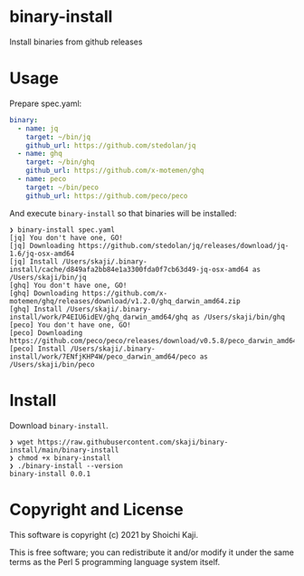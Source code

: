 # binary-install

Install binaries from github releases

# Usage

Prepare spec.yaml:

```yaml
binary:
  - name: jq
    target: ~/bin/jq
    github_url: https://github.com/stedolan/jq
  - name: ghq
    target: ~/bin/ghq
    github_url: https://github.com/x-motemen/ghq
  - name: peco
    target: ~/bin/peco
    github_url: https://github.com/peco/peco
```

And execute `binary-install` so that binaries will be installed:

```
❯ binary-install spec.yaml
[jq] You don't have one, GO!
[jq] Downloading https://github.com/stedolan/jq/releases/download/jq-1.6/jq-osx-amd64
[jq] Install /Users/skaji/.binary-install/cache/d849afa2bb84e1a3300fda0f7cb63d49-jq-osx-amd64 as /Users/skaji/bin/jq
[ghq] You don't have one, GO!
[ghq] Downloading https://github.com/x-motemen/ghq/releases/download/v1.2.0/ghq_darwin_amd64.zip
[ghq] Install /Users/skaji/.binary-install/work/P4EIU6idEV/ghq_darwin_amd64/ghq as /Users/skaji/bin/ghq
[peco] You don't have one, GO!
[peco] Downloading https://github.com/peco/peco/releases/download/v0.5.8/peco_darwin_amd64.zip
[peco] Install /Users/skaji/.binary-install/work/7ENfjKHP4W/peco_darwin_amd64/peco as /Users/skaji/bin/peco
```

# Install

Download `binary-install`.

```
❯ wget https://raw.githubusercontent.com/skaji/binary-install/main/binary-install
❯ chmod +x binary-install
❯ ./binary-install --version
binary-install 0.0.1
```

# Copyright and License

This software is copyright (c) 2021 by Shoichi Kaji.

This is free software; you can redistribute it and/or modify it under
the same terms as the Perl 5 programming language system itself.
